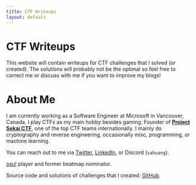 ```yaml
---
title: CTF Writeups
layout: default
---
```


# CTF Writeups

This website will contain writeups for CTF challenges that I solved (or created). The solutions will probably not be the optimal so feel free to correct me or discuss with me if you want to improve my blogs!

# About Me

I am currently working as a Software Engineer at Microsoft in Vancouver, Canada. I play CTFs as my main hobby besides gaming. Founder of [**Project Sekai CTF**](https://sekai.team/), one of the top CTF teams internationally. I mainly do cryptography and reverse engineering, occasionally misc, programming, or machine learning.

You can reach out to me via [Twitter](https://twitter.com/sahuang97), [LinkedIn](https://www.linkedin.com/in/xiaohai-xu-1a8884138/), or Discord (`sahuang`).

[osu!](https://osu.ppy.sh/u/sahuang) player and former beatmap nominator.

Source code and solutions of challenges that I created: [GitHub](https://github.com/sahuang/my-ctf-challenges).